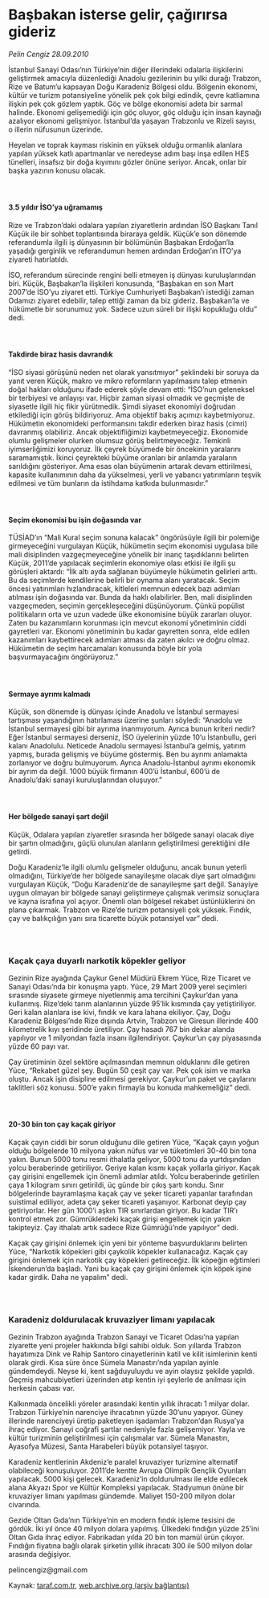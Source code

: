 # Başbakan isterse gelir, çağırırsa gideriz

*Pelin Cengiz 28.09.2010*

<div class="yazi"><p>İstanbul Sanayi Odası’nın Türkiye’nin diğer illerindeki odalarla ilişkilerini geliştirmek amacıyla düzenlediği Anadolu gezilerinin bu yılki durağı Trabzon, Rize ve Batum’u kapsayan Doğu Karadeniz Bölgesi oldu. Bölgenin ekonomi, kültür ve turizm potansiyeline yönelik pek çok bilgi edindik, çevre katliamına ilişkin pek çok gözlem yaptık. Göç ve bölge ekonomisi adeta bir sarmal halinde. Ekonomi gelişemediği için göç oluyor, göç olduğu için insan kaynağı azalıyor ekonomi gelişmiyor. İstanbul’da yaşayan Trabzonlu ve Rizeli sayısı, o illerin nüfusunun üzerinde.</p>
<p>Heyelan ve toprak kayması riskinin en yüksek olduğu ormanlık alanlara yapılan yüksek katlı apartmanlar ve neredeyse adım başı inşa edilen HES tünelleri, insafsız bir doğa kıyımını gözler önüne seriyor. Ancak, onlar bir başka yazının konusu olacak.</p>
<h4> </h4>
<h4>3.5 yıldır İSO’ya uğramamış</h4>
<p>Rize ve Trabzon’daki odalara yapılan ziyaretlerin ardından İSO Başkanı Tanıl Küçük ile bir sohbet toplantısında biraraya geldik. Küçük’e son dönemde referandumla ilgili iş dünyasının bir bölümünün Başbakan Erdoğan’la yaşadığı gerginlik ve referandumun hemen ardından Erdoğan’ın İTO’ya ziyareti hatırlatıldı.</p>
<p>İSO, referandum sürecinde rengini belli etmeyen iş dünyası kuruluşlarından biri. Küçük, Başbakan’la ilişkileri konusunda, “Başbakan en son Mart 2007’de İSO’yu ziyaret etti. Türkiye Cumhuriyeti Başbakan’ı istediği zaman Odamızı ziyaret edebilir, talep ettiği zaman da biz gideriz. Başbakan’la ve hükümetle bir sorunumuz yok. Sadece uzun süreli bir ilişki kopukluğu oldu” dedi.</p>
<h4> </h4>
<h4>Takdirde biraz hasis davrandık</h4>
<p>“İSO siyasi görüşünü neden net olarak yansıtmıyor” şeklindeki bir soruya da yanıt veren Küçük, makro ve mikro reformların yapılmasını talep etmenin doğal hakları olduğunu ifade ederek şöyle devam etti: “İSO’nun geleneksel bir terbiyesi ve anlayışı var. Hiçbir zaman siyasi olmadık ve geçmişte de siyasetle ilgili hiç fikir yürütmedik. Şimdi siyaset ekonomiyi doğrudan etkilediği için görüş bildiriyoruz. Ama objektif bakış açımızı kaybetmiyoruz. Hükümetin ekonomideki performansını takdir ederken biraz hasis (cimri) davranmış olabiliriz. Ancak objektifliğimizi kaybetmeyeceğiz. Ekonomide olumlu gelişmeler olurken olumsuz görüş belirtmeyeceğiz. Temkinli iyimserliğimizi koruyoruz. İlk çeyrek büyümede bir öncekinin yaralarını saramamıştık. İkinci çeyrekteki büyüme oranları bir anlamda yaraların sarıldığını gösteriyor. Ama esas olan büyümenin artarak devam ettirilmesi, kapasite kullanımının daha da yükselmesi, yerli ve yabancı yatırımların teşvik edilmesi ve tüm bunların da istihdama katkıda bulunmasıdır.”</p>
<h4> </h4>
<h4>Seçim ekonomisi bu işin doğasında var</h4>
<p>TÜSİAD’ın “Mali Kural seçim sonuna kalacak” öngörüsüyle ilgili bir polemiğe girmeyeceğini vurgulayan Küçük, hükümetin seçim ekonomisi uygulasa bile mali disiplinden vazgeçmeyeceğine yönelik bir inanç taşıdıklarını belirten Küçük, 2011’de yapılacak seçimlerin ekonomiye olası etkisi ile ilgili şu görüşleri aktardı: “İlk altı ayda sağlanan büyümeyle hükümetin gelirleri arttı. Bu da seçimlerde kendilerine belirli bir oynama alanı yaratacak. Seçim öncesi yatırımları hızlandıracak, kitleleri memnun edecek bazı adımları atılması işin doğasında var. Bunda da haklı olabilirler. Ben, mali disiplinden vazgeçmeden, seçimin gerçekleşeceğini düşünüyorum. Çünkü popülist politikaların orta ve uzun vadede ülke ekonomisine büyük zararları oluyor. Zaten bu kazanımların korunması için mevcut ekonomi yönetiminin ciddi gayretleri var. Ekonomi yönetiminin bu kadar gayretten sonra, elde edilen kazanımları kaybettirecek adımları atması da zaten akılcı ve doğru olmaz. Hükümetin de seçim harcamaları konusunda böyle bir yola başvurmayacağını öngörüyoruz.”</p>
<h4> </h4>
<h4>Sermaye ayrımı kalmadı</h4>
<p>Küçük, son dönemde iş dünyası içinde Anadolu ve İstanbul sermayesi tartışması yaşandığının hatırlaması üzerine şunları söyledi: “Anadolu ve İstanbul sermayesi gibi bir ayrıma inanmıyorum. Ayrıca bunun kriteri nedir? Eğer İstanbul sermayesi derseniz, İSO üyelerinin yüzde 10’u İstanbullu, geri kalanı Anadolulu. Neticede Anadolu sermayesi İstanbul’a gelmiş, yatırım yapmış, burada gelişmiş ve büyüme göstermiş. Ben bu ayrımı anlamakta zorlanıyor ve doğru bulmuyorum. Ayrıca Anadolu-İstanbul ayrımı ekonomik bir ayrım da değil. 1000 büyük firmanın 400’ü İstanbul, 600’ü de Anadolu’daki sanayi kuruluşlarından oluşuyor.”</p>
<h4> </h4>
<h4>Her bölgede sanayi şart değil</h4>
<p>Küçük, Odalara yapılan ziyaretler sırasında her bölgede sanayi olacak diye bir şartın olmadığını, güçlü olunulan alanların geliştirilmesi gerektiğini dile getirdi.</p>
<p>Doğu Karadeniz’le ilgili olumlu gelişmeler olduğunu, ancak bunun yeterli olmadığını, Türkiye’de her bölgede sanayileşme olacak diye şart olmadığını vurgulayan Küçük, “Doğu Karadeniz’de de sanayileşme şart değil. Sanayiye uygun olmayan bir bölgede sanayi geliştirmeye çalışmak verimsiz sonuçlara ve kayna israfına yol açıyor. Önemli olan bölgesel rekabet üstünlüklerini ön plana çıkarmak. Trabzon ve Rize’de turizm potansiyeli çok yüksek. Fındık, çay ve balıkçılığın yanı sıra ticarette büyük potansiyel var” dedi.</p>
<h3> </h3>
<h3>Kaçak çaya duyarlı narkotik köpekler geliyor</h3>
<p>Gezinin Rize ayağında Çaykur Genel Müdürü Ekrem Yüce, Rize Ticaret ve Sanayi Odası’nda bir konuşma yaptı. Yüce, 29 Mart 2009 yerel seçimleri sırasınde siyasete girmeye niyetlenmiş ama tercihini Çaykur’dan yana kullanmış. Rize’deki tarım alanlarının yüzde 95’lik kısmında çay yetiştiriliyor. Geri kalan alanlara ise kivi, fındık ve kara lahana ekiliyor. Çay, Doğu Karadeniz Bölgesi’nde Rize dışında Artvin, Trabzon ve Giresun illerinde 400 kilometrelik kıyı şeridinde üretiliyor. Çay hasadı 767 bin dekar alanda yapılıyor ve 1 milyondan fazla insanı ilgilendiriyor. Çaykur’un çay piyasasında yüzde 60 payı var.</p>
<p>Çay üretiminin özel sektöre açılmasından memnun olduklarını dile getiren Yüce, “Rekabet güzel şey. Bugün 50 çeşit çay var. Pek çok isim ve marka oluştu. Ancak işin disipline edilmesi gerekiyor. Çaykur’un paket ve çaylarını taklitleri söz konusu. 500’e yakın firmayla bu konuda mahkemeliğiz” dedi.</p>
<h4> </h4>
<h4>20-30 bin ton çay kaçak giriyor</h4>
<p>Kaçak çayın ciddi bir sorun olduğunu dile getiren Yüce, “Kaçak çayın yoğun olduğu bölgelerde 10 milyona yakın nüfus var ve tüketimleri 30-40 bin tona yakın. Bunun 5000 tonu resmi ithalatla geliyor, 5000 tonu da yurtdışından yolcu beraberinde getiriliyor. Geriye kalan kısmı kaçak yollarla giriyor. Kaçak çay girişini engellemek için önemli adımlar atıldı. Yolcu beraberinde getirilen çaya 1 kilogram sınırı getirildi, üç günde bir çıkış şartı kondu. Sınır bölgelerinde bayramlaşma kaçak çay ve şeker ticareti yapanlar tarafından suistimal ediliyor, adeta çay şeker ticareti yaşanıyor. Karbonat deyip çay getiriyorlar. Her gün 1000’i aşkın TIR sınırlardan giriyor. Bu kadar TIR’ı kontrol etmek zor. Gümrüklerdeki kaçak girişi engellemek için yakın takipteyiz. Çay ithalatı artık sadece Rize Gümrüğü’nde yapılıyor” dedi.</p>
<p>Kaçak çay girişini önlemek için yeni bir yönteme başvurduklarını belirten Yüce, “Narkotik köpekleri gibi çaykolik köpekler kullanacağız. Kaçak çay girişini önlemek için narkotik çay köpekleri getireceğiz. İlk köpeğin eğitimleri İskenderun’da başladı. Yani bu kaçak çay girişini önlemek için köpek işine kadar girdik. Daha ne yapalım” dedi.</p>
<h3> </h3>
<h3>Karadeniz doldurulacak kruvaziyer limanı yapılacak</h3>
<p>Gezinin Trabzon ayağında Trabzon Sanayi ve Ticaret Odası’na yapılan ziyarette yeni projeler hakkında bilgi sahibi olduk. Son yıllarda Trabzon hayatımıza Dink ve Rahip Santoro cinayetlerinin katil ve kilit isimlerinin kenti olarak girdi. Kısa süre önce Sümela Manastırı’nda yapılan ayinle gündemdeydi. Neyse ki, kent sağduyuluydu ve ayin olaysız şekilde yapıldı. Geçmiş mahcubiyetleri üzerinden atıp kentin iyi şeylerle de anılması için herkesin çabası var.</p>
<p>Kalkınmada öncelikli yöreler arasındaki kentin yıllık ihracatı 1 milyar dolar. Trabzon Türkiye’nin narenciye ihracatının yüzde 30’unu yapıyor. Güney illerinde narenciyeyi üretip paketleyen işadamları Trabzon’dan Rusya’ya ihraç ediyor. Sanayi coğrafi şartlar nedeniyle fazla gelişemiyor. Yayla ve kültür turizminin geliştirilmesi için çalışmalar var. Sümela Manastırı, Ayasofya Müzesi, Santa Harabeleri büyük potansiyel taşıyor.</p>
<p>Karadeniz kentlerinin Akdeniz’e paralel kruvaziyer turizmine alternatif olabileceği konuşuluyor. 2011’de kentte Avrupa Olimpik Gençlik Oyunları yapılacak. 5000 kişi gelecek. Karadeniz’in doldurulması ile elde edilecek alana Akyazı Spor ve Kültür Kompleksi yapılacak. Stadyumun önüne bir kruvaziyer limanı yapılması gündemde. Maliyet 150-200 milyon dolar civarında.</p>
<p>Gezide Oltan Gıda’nın Türkiye’nin en modern fındık işleme tesisini de gördük. İki yıl önce 40 milyon dolara yapılmış. Ülkedeki fındığın yüzde 25’ini Oltan Gıda ihraç ediyor. Fabrikadan yılda 20 bin ton mamül ürün çıkıyor. Fındığın fiyatına bağlı olarak şirketin yıllık ihracatı 300 ile 500 milyon dolar arasında değişiyor.</p>
<p>pelincengiz@gmail.com</p></div>

Kaynak: [taraf.com.tr](http://www.taraf.com.tr:80/pelin-cengiz/makale-basbakan-isterse-gelir-cagirirsa-gideriz.htm), [web.archive.org (arşiv bağlantısı)](http://web.archive.org/web/20100929155026/http://www.taraf.com.tr:80/pelin-cengiz/makale-basbakan-isterse-gelir-cagirirsa-gideriz.htm)
